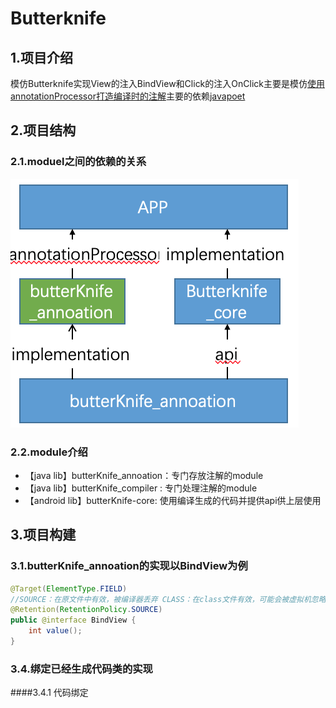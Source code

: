# Butterknife  
## 1.项目介绍
模仿Butterknife实现View的注入BindView和Click的注入OnClick主要是模仿[使用annotationProcessor打造编译时的注解](https://www.jianshu.com/p/9594d2329392)主要的依赖[javapoet](https://github.com/square/javapoet/releases)  

## 2.项目结构
### 2.1.moduel之间的依赖的关系
![blockchain](https://raw.githubusercontent.com/zhihaoliang/Butterknife/master/image/framework_map.png "依赖关系")  

### 2.2.module介绍
+ 【java lib】butterKnife_annoation：专门存放注解的module  
+ 【java lib】butterKnife_compiler : 专门处理注解的module  
+ 【android lib】butterKnife-core: 使用编译生成的代码并提供api供上层使用

## 3.项目构建
### 3.1.butterKnife_annoation的实现以BindView为例
```java
@Target(ElementType.FIELD)
//SOURCE：在原文件中有效，被编译器丢弃 CLASS：在class文件有效，可能会被虚拟机忽略 RUNTIME：在运行时有效
@Retention(RetentionPolicy.SOURCE)
public @interface BindView {
    int value();
}
```

### 3.4.绑定已经生成代码类的实现
####3.4.1 代码绑定

